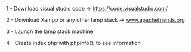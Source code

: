 1 - Download visual studio code -> https://code.visualstudio.com/

2 - Download Xampp or any other lamp stack -> www.apachefriends.org

3 - Launch the lamp stack machine

4 - Create index.php with phpinfo(); to see information  
